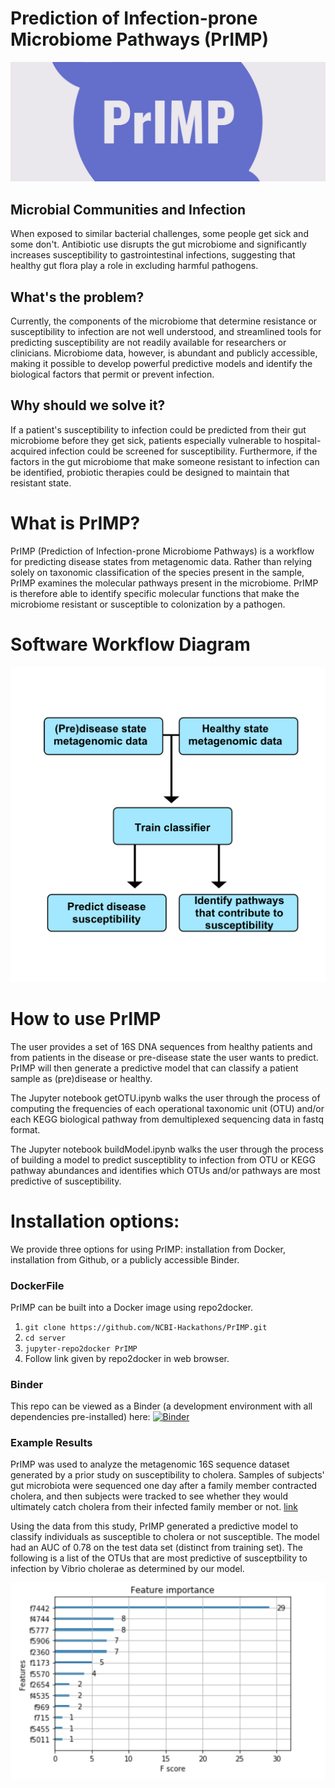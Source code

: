 # Prediction of Infection-prone Microbiome Pathways (PrIMP)
![Image](facebook_cover_photo_1.png)
## Microbial Communities and Infection
When exposed to similar bacterial challenges, some people get sick and some don't. Antibiotic use disrupts the gut microbiome and significantly increases susceptibility to gastrointestinal infections, suggesting that healthy gut flora play a role in excluding harmful pathogens.


## What's the problem?
Currently, the components of the microbiome that determine resistance or susceptibility to infection are not well understood, and streamlined tools for predicting susceptibility are not readily available for researchers or clinicians. Microbiome data, however, is abundant and publicly accessible, making it possible to develop powerful predictive models and identify the biological factors that permit or prevent infection. 

## Why should we solve it?
If a patient's susceptibility to infection could be predicted from their gut microbiome before they get sick, patients especially vulnerable to hospital-acquired infection could be screened for susceptibility. Furthermore, if the factors in the gut microbiome that make someone resistant to infection can be identified, probiotic therapies could be designed to maintain that resistant state.

# What is PrIMP?
PrIMP (Prediction of Infection-prone Microbiome Pathways) is a workflow for predicting disease states from metagenomic data.  Rather than relying solely on taxonomic classification of the species present in the sample, PrIMP examines the molecular pathways present in the microbiome. PrIMP is therefore able to identify specific molecular functions that make the microbiome resistant or susceptible to colonization by a pathogen. 

# Software Workflow Diagram
![Image](PrIMP_workflow.png)

# How to use PrIMP
The user provides a set of 16S DNA sequences from healthy patients and from patients in the disease or pre-disease state the user wants to predict. PrIMP will then generate a predictive model that can classify a patient sample as (pre)disease or healthy.

The Jupyter notebook getOTU.ipynb walks the user through the process of computing the frequencies of each operational taxonomic unit (OTU) and/or each KEGG biological pathway from demultiplexed sequencing data in fastq format. 

The Jupyter notebook buildModel.ipynb walks the user through the process of building a model to predict susceptiblity to infection from OTU or KEGG pathway abundances and identifies which OTUs and/or pathways are most predictive of susceptibility. 

# Installation options:

We provide three options for using PrIMP: installation from Docker, installation from Github, or a publicly accessible Binder. 

### DockerFile

PrIMP can be built into a Docker image using repo2docker.

  1. `git clone https://github.com/NCBI-Hackathons/PrIMP.git`
  2. `cd server`
  3. `jupyter-repo2docker PrIMP`
  4. Follow link given by repo2docker in web browser. 

### Binder
This repo can be viewed as a Binder (a development environment with all dependencies pre-installed) here:
[![Binder](https://mybinder.org/badge.svg)](https://mybinder.org/v2/gh/NCBI-Hackathons/PrIMP/master?urlpath=lab)

### Example Results
PrIMP was used to analyze the metagenomic 16S sequence dataset generated by a prior study on susceptibility to cholera. Samples of subjects' gut microbiota were sequenced one day after a family member contracted cholera, and then subjects were tracked to see whether they would ultimately catch cholera from their infected family member or not.  [link](https://academic.oup.com/jid/article-abstract/218/4/645/4969495?redirectedFrom=fulltext)

Using the data from this study, PrIMP generated a predictive model to classify individuals as susceptible to cholera or not susceptible. The model had an AUC of 0.78 on the test data set (distinct from training set). The following is a list of the OTUs that are most predictive of susceptbility to infection by Vibrio cholerae as determined by our model. 

![Image](fig1.png)